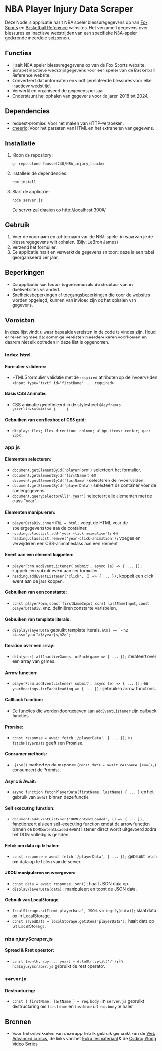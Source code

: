 # NBA Player Injury Data Scraper

Deze Node.js applicatie haalt NBA speler blessuregegevens op van [Fox Sports](https://www.foxsports.com/nba) en [Basketball Reference](https://www.basketball-reference.com/) websites. Het verzamelt gegevens over blessures en inactieve wedstrijden van een specifieke NBA-speler gedurende meerdere seizoenen.

## Functies

- Haalt NBA speler blessuregegevens op van de Fox Sports website.
- Scrapet inactieve wedstrijdgegevens voor een speler van de Basketball Reference website.
- Converteert datumformaten en vindt gerelateerde blessures voor elke inactieve wedstrijd.
- Verwerkt en organiseert de gegevens per jaar.
- Ondersteunt het ophalen van gegevens voor de jaren 2018 tot 2024.

## Dependencies

- [request-promise](https://www.npmjs.com/package/request-promise): Voor het maken van HTTP-verzoeken.
- [cheerio](https://www.npmjs.com/package/cheerio): Voor het parseren van HTML en het extraheren van gegevens.

## Installatie

1. Kloon de repository:

   ```bash
   gh repo clone Youssef248/NBA_injury_tracker
   ```

2. Installeer de dependencies:

   ```bash
   npm install
   ```

3. Start de applicatie:

   ```bash
   node server.js
   ```
   De server zal draaien op http://localhost:3000/

## Gebruik

1. Voer de voornaam en achternaam van de NBA-speler in waarvan je de blessuregegevens wilt ophalen. (Bijv: LeBron James)
2. Verzend het formulier.
3. De applicatie haalt en verwerkt de gegevens en toont deze in een tabel georganiseerd per jaar.

## Beperkingen

- De applicatie kan fouten tegenkomen als de structuur van de doelwebsites verandert.
- Snelheidsbeperkingen of toegangsbeperkingen die door de websites worden opgelegd, kunnen van invloed zijn op het ophalen van gegevens.

## Vereisten

In deze lijst vindt u waar bepaalde vereisten in de code te vinden zijn. Houd er rekening mee dat sommige vereisten meerdere keren voorkomen en daarom niet elk optreden in deze lijst is opgenomen.

### index.html

#### Formulier valideren:

  - HTML5 formulier validatie met de `required` attributen op de invoervelden `<input type="text" id="firstName" ... required>`

#### Basis CSS Animatie:

  - CSS animatie gedefinieerd in de stylesheet `@keyframes yearClickAnimation { ... }`

#### Gebruiken van een flexbox of CSS grid:

   - `display: flex; flex-direction: column; align-items: center; gap: 20px;`

### app.js

#### Elementen selecteren:

- `document.getElementById('playerForm')` selecteert het formulier.
- `document.getElementById('firstName')` en `document.getElementById('lastName')` selecteren de invoervelden.
- `document.getElementById('playerData')` selecteert de container voor de spelergegevens.
- `document.querySelectorAll('.year')` selecteert alle elementen met de class "year".

#### Elementen manipuleren:

- `playerDataDiv.innerHTML = html;` voegt de HTML voor de spelergegevens toe aan de container.
- `heading.classList.add('year-click-animation');` en `heading.classList.remove('year-click-animation');` voegen en verwijderen een CSS-animatieclass aan een element.

#### Event aan een element koppelen:

- `playerForm.addEventListener('submit', async (e) => { ... });` koppelt een submit event aan het formulier.
- `heading.addEventListener('click', () => { ... });` koppelt een click event aan de jaar koppen.

#### Gebruiken van een constante:

- `const playerForm`, `const firstNameInput`, `const lastNameInput`, `const playerDataDiv`, enz. definiëren constante variabelen.

#### Gebruiken van template literals:

- `displayPlayerData` gebruikt template literals. ``html += `<h2 class="year">${year}</h2>`;``

#### Iteration over een array:

- `data[year].allInactiveGames.forEach(game => { ... });` iterateert over een array van games.

#### Arrow function:

- `playerForm.addEventListener('submit', async (e) => { ... });` en `yearHeadings.forEach(heading => { ... });` gebruiken arrow functions.

#### Callback function:

- De functies die worden doorgegeven aan `addEventListener` zijn callback functies.

#### Promise:

- `const response = await fetch('/playerData', { ... });` in `fetchPlayerData` geeft een Promise.

#### Consumer methods:

- `.json()` method op de response (`const data = await response.json();`) consumeert de Promise.

#### Async & Await:

- `async function fetchPlayerData(firstName, lastName) { ... }` en het gebruik van `await` binnen deze functie.

#### Self executing function:

- `document.addEventListener('DOMContentLoaded', () => { ... });` functioneert als een self-executing function omdat de arrow function binnen de `DOMContentLoaded` event listener direct wordt uitgevoerd zodra het DOM volledig is geladen.

#### Fetch om data op te halen:

- `const response = await fetch('/playerData', { ... });` gebruikt `fetch` om data op te halen van de server.

#### JSON manipuleren en weergeven:

- `const data = await response.json();` haalt JSON data op.
- `displayPlayerData(data);` manipuleert en toont de JSON data.

#### Gebruik van LocalStorage:

- `localStorage.setItem('playerData', JSON.stringify(data));` slaat data op in LocalStorage.
- `const savedData = localStorage.getItem('playerData');` haalt data op uit LocalStorage.

### nbaInjuryScraper.js

#### Spread & Rest operator:

- `const [month, day, ...year] = dateStr.split('/');` in `nbaInjuryScraper.js` gebruikt de rest operator.

### server.js

#### Destructuring:

- `const { firstName, lastName } = req.body;` in `server.js` gebruikt destructuring om `firstName` en `lastName` uit `req.body` te halen.

## Bronnen
- Voor het ontwikkelen van deze app heb ik gebruik gemaakt van de [Web Advanced cursus](https://canvas.ehb.be/courses/33250/modules), de links van het [Extra lesmateriaal](https://canvas.ehb.be/courses/33250/pages/extra-lesmateriaal-zelfstudie?module_item_id=624677) & de [Coding Along Video Series](https://www.youtube.com/playlist?list=PLGsnrfn8XzXhJUyCxjyvMmHDD-HbL2pDy)

